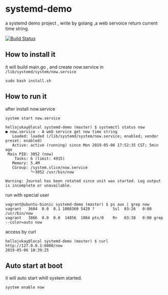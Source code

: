 # systemd-demo
a systemd demo project , write by golang ,a web servoice return current time string.

[![Build Status](https://travis-ci.org/hellojukay/systemd-demo.svg?branch=master)](https://travis-ci.org/hellojukay/systemd-demo)


## How to install it
it will build main.go , and create now.service in `/lib/systemd/system/now.service`
```shell
sudo bash install.sh
```

## How to run it
after install now.service
```shell
system start now.service
```
```shell
hellojukay@local systemd-demo (master) $ systemctl status now
● now.service - A web service get now time string
   Loaded: loaded (/lib/systemd/system/now.service; enabled; vendor preset: enabled)
   Active: active (running) since Mon 2019-05-06 17:52:35 CST; 5min ago
 Main PID: 3052 (now)
    Tasks: 6 (limit: 4915)
   Memory: 5.4M
   CGroup: /system.slice/now.service
           └─3052 /usr/bin/now

Warning: Journal has been rotated since unit was started. Log output is incomplete or unavailable.
```
run with special user
```shell
vagrant@ubuntu-bionic systemd-demo (master) $ ps aux | grep now
vagrant   3604  0.0  0.1 1008360 5420 ?        Ssl  03:26   0:00 /usr/bin/now
vagrant   3866  0.0  0.0  14856  1004 pts/0    R+   03:38   0:00 grep --color=auto now
```
access by curl 
```shell
hellojukay@local systemd-demo (master) $ curl http://127.0.0.1:6000/now
2019-05-06 18:39:25
```
## Auto start at boot
it will auto start whill system started.
```shell
system enable now
```
